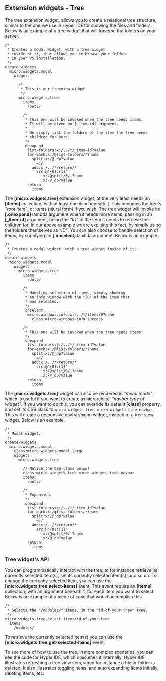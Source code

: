 ## Extension widgets - Tree

The tree extension widget, allows you to create a relational tree structure, similar to the
one we use in Hyper IDE for showing the files and folders. Below is an example of a tree
widget that will traverse the folders on your server.

```hyperlambda-snippet
/*
 * Creates a modal widget, with a tree widget
 * inside of it, that allows you to browse your folders
 * in your P5 installation.
 */
create-widgets
  micro.widgets.modal
    widgets

      /*
       * This is our treeview widget.
       */
      micro.widgets.tree
        items
          root:/

        /*
         * This one will be invoked when the tree needs items.
         * It will be given an [_item-id] argument.
         *
         * We simply list the folders of the item the tree needs
         * children for here.
         */
        .onexpand
          list-folders:x:/../*/_item-id?value
          for-each:x:/@list-folders/*?name
            split:x:/@_dp?value
              =:/
            add:x:/../*/return/*
              src:@"{0}:{1}"
                :x:/@split/0/-?name
                :x:/@_dp?value
          return
            items
```

The **[micro.widgets.tree]** extension widget, at the very least needs an **[items]** collection, with
at least one item beneath it. This becomes the tree's _"root item"_, or items (plural form) if you wish.
The tree widget will invoke its **[.onexpand]** lambda argument when it needs more items, passing in
an **[\_item-id]** argument, being the _"ID"_ of the item it needs to retrieve the children for. In our
above example we are expliting this fact, by simply using the folders themselves as _"ID"_. You can also
choose to handle selection of items, by supplying an **[.onselect]** lambda argument. Below is an example.

```hyperlambda-snippet
/*
 * Creates a modal widget, with a tree widget inside of it.
 */
create-widgets
  micro.widgets.modal
    widgets
      micro.widgets.tree
        items
          root:/

        /*
         * Handling selection of items, simply showing
         * an info window with the "ID" of the item that
         * was selected.
         */
        .onselect
          micro.windows.info:x:/../*/items/0?name
            class:micro-windows-info success

        /*
         * This one will be invoked when the tree needs items.
         */
        .onexpand
          list-folders:x:/../*/_item-id?value
          for-each:x:/@list-folders/*?name
            split:x:/@_dp?value
              =:/
            add:x:/../*/return/*
              src:@"{0}:{1}"
                :x:/@split/0/-?name
                :x:/@_dp?value
          return
            items
```

The **[micro.widgets.tree]** widget can also be rendered in _"menu mode"_, which is useful if you want to
create an hierarchical _"navbar type of widget"_. If you want to do this, you can override its default
**[class]** property, and set its CSS class to `micro-widgets-tree micro-widgets-tree-navbar`. This will
create a responsive navbar/menu widget, instead of a tree view widget. Below is an example.

```hyperlambda-snippet
/*
 * Modal widget.
 */
create-widgets
  micro.widgets.modal
    class:micro-widgets-modal large
    widgets
      micro.widgets.tree

        // Notice the CSS class below!
        class:micro-widgets-tree micro-widgets-tree-navbar
        items
          root:/

        /*
         * Expansion.
         */
        .onexpand
          list-folders:x:/../*/_item-id?value
          for-each:x:/@list-folders/*?name
            split:x:/@_dp?value
              =:/
            add:x:/../*/return/*
              src:@"{0}:{1}"
                :x:/@split/0/-?name
                :x:/@_dp?value
          return
            items
```

### Tree widget's API

You can programmatically interact with the tree, to for instance retrieve its currently selected item(s),
set its currently selected item(s), and so on. To change the currently selected item, you can use the
**[micro.widgets.tree.select-items]** event. This event require an **[items]** collection, with
an argument beneath it, for each item you want to select. Below is an example of a piece of code
that would accomplish this.

```hyperlambda
/*
 * Selects the "/modules/" items, in the "id-of-your-tree" tree.
 */
micro.widgets.tree.select-items:id-of-your-tree
  items
    /modules/
```

To retrieve the currently selected item(s) you can use the **[micro.widgets.tree.get-selected-items]** event.

To see more of how to use the tree, in more complex scenarios, you can see the code for Hyper IDE, which
consumes it internally. Hyper IDE illustrates refreshing a tree view item, when for instance a file
or folder is deleted. It also illustrates toggling items, and auto expanding items initially, deleting
items, etc.



